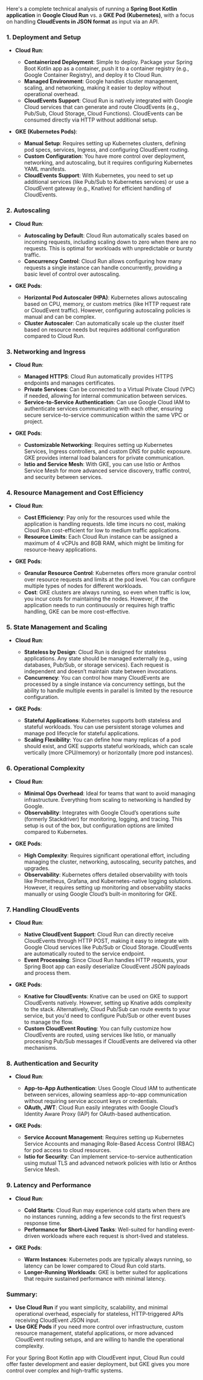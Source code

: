 Here's a complete technical analysis of running a **Spring Boot Kotlin application** in **Google Cloud Run** vs. a **GKE Pod (Kubernetes)**, with a focus on handling **CloudEvents in JSON format** as input via an API.

### 1. **Deployment and Setup**
   - **Cloud Run**:
     - **Containerized Deployment**: Simple to deploy. Package your Spring Boot Kotlin app as a container, push it to a container registry (e.g., Google Container Registry), and deploy it to Cloud Run.
     - **Managed Environment**: Google handles cluster management, scaling, and networking, making it easier to deploy without operational overhead.
     - **CloudEvents Support**: Cloud Run is natively integrated with Google Cloud services that can generate and route CloudEvents (e.g., Pub/Sub, Cloud Storage, Cloud Functions). CloudEvents can be consumed directly via HTTP without additional setup.

   - **GKE (Kubernetes Pods)**:
     - **Manual Setup**: Requires setting up Kubernetes clusters, defining pod specs, services, Ingress, and configuring CloudEvent routing.
     - **Custom Configuration**: You have more control over deployment, networking, and autoscaling, but it requires configuring Kubernetes YAML manifests.
     - **CloudEvents Support**: With Kubernetes, you need to set up additional services (like Pub/Sub to Kubernetes services) or use a CloudEvent gateway (e.g., Knative) for efficient handling of CloudEvents.

### 2. **Autoscaling**
   - **Cloud Run**:
     - **Autoscaling by Default**: Cloud Run automatically scales based on incoming requests, including scaling down to zero when there are no requests. This is optimal for workloads with unpredictable or bursty traffic.
     - **Concurrency Control**: Cloud Run allows configuring how many requests a single instance can handle concurrently, providing a basic level of control over autoscaling.
   
   - **GKE Pods**:
     - **Horizontal Pod Autoscaler (HPA)**: Kubernetes allows autoscaling based on CPU, memory, or custom metrics (like HTTP request rate or CloudEvent traffic). However, configuring autoscaling policies is manual and can be complex.
     - **Cluster Autoscaler**: Can automatically scale up the cluster itself based on resource needs but requires additional configuration compared to Cloud Run.

### 3. **Networking and Ingress**
   - **Cloud Run**:
     - **Managed HTTPS**: Cloud Run automatically provides HTTPS endpoints and manages certificates.
     - **Private Services**: Can be connected to a Virtual Private Cloud (VPC) if needed, allowing for internal communication between services.
     - **Service-to-Service Authentication**: Can use Google Cloud IAM to authenticate services communicating with each other, ensuring secure service-to-service communication within the same VPC or project.

   - **GKE Pods**:
     - **Customizable Networking**: Requires setting up Kubernetes Services, Ingress controllers, and custom DNS for public exposure. GKE provides internal load balancers for private communication.
     - **Istio and Service Mesh**: With GKE, you can use Istio or Anthos Service Mesh for more advanced service discovery, traffic control, and security between services.

### 4. **Resource Management and Cost Efficiency**
   - **Cloud Run**:
     - **Cost Efficiency**: Pay only for the resources used while the application is handling requests. Idle time incurs no cost, making Cloud Run cost-efficient for low to medium traffic applications.
     - **Resource Limits**: Each Cloud Run instance can be assigned a maximum of 4 vCPUs and 8GB RAM, which might be limiting for resource-heavy applications.

   - **GKE Pods**:
     - **Granular Resource Control**: Kubernetes offers more granular control over resource requests and limits at the pod level. You can configure multiple types of nodes for different workloads.
     - **Cost**: GKE clusters are always running, so even when traffic is low, you incur costs for maintaining the nodes. However, if the application needs to run continuously or requires high traffic handling, GKE can be more cost-effective.

### 5. **State Management and Scaling**
   - **Cloud Run**:
     - **Stateless by Design**: Cloud Run is designed for stateless applications. Any state should be managed externally (e.g., using databases, Pub/Sub, or storage services). Each request is independent and doesn’t maintain state between invocations.
     - **Concurrency**: You can control how many CloudEvents are processed by a single instance via concurrency settings, but the ability to handle multiple events in parallel is limited by the resource configuration.

   - **GKE Pods**:
     - **Stateful Applications**: Kubernetes supports both stateless and stateful workloads. You can use persistent storage volumes and manage pod lifecycle for stateful applications.
     - **Scaling Flexibility**: You can define how many replicas of a pod should exist, and GKE supports stateful workloads, which can scale vertically (more CPU/memory) or horizontally (more pod instances).

### 6. **Operational Complexity**
   - **Cloud Run**:
     - **Minimal Ops Overhead**: Ideal for teams that want to avoid managing infrastructure. Everything from scaling to networking is handled by Google.
     - **Observability**: Integrates with Google Cloud’s operations suite (formerly Stackdriver) for monitoring, logging, and tracing. This setup is out of the box, but configuration options are limited compared to Kubernetes.
   
   - **GKE Pods**:
     - **High Complexity**: Requires significant operational effort, including managing the cluster, networking, autoscaling, security patches, and upgrades.
     - **Observability**: Kubernetes offers detailed observability with tools like Prometheus, Grafana, and Kubernetes-native logging solutions. However, it requires setting up monitoring and observability stacks manually or using Google Cloud’s built-in monitoring for GKE.

### 7. **Handling CloudEvents**
   - **Cloud Run**:
     - **Native CloudEvent Support**: Cloud Run can directly receive CloudEvents through HTTP POST, making it easy to integrate with Google Cloud services like Pub/Sub or Cloud Storage. CloudEvents are automatically routed to the service endpoint.
     - **Event Processing**: Since Cloud Run handles HTTP requests, your Spring Boot app can easily deserialize CloudEvent JSON payloads and process them.

   - **GKE Pods**:
     - **Knative for CloudEvents**: Knative can be used on GKE to support CloudEvents natively. However, setting up Knative adds complexity to the stack. Alternatively, Cloud Pub/Sub can route events to your service, but you'd need to configure Pub/Sub or other event buses to manage the flow.
     - **Custom CloudEvent Routing**: You can fully customize how CloudEvents are routed, using services like Istio, or manually processing Pub/Sub messages if CloudEvents are delivered via other mechanisms.

### 8. **Authentication and Security**
   - **Cloud Run**:
     - **App-to-App Authentication**: Uses Google Cloud IAM to authenticate between services, allowing seamless app-to-app communication without requiring service account keys or credentials.
     - **OAuth, JWT**: Cloud Run easily integrates with Google Cloud’s Identity Aware Proxy (IAP) for OAuth-based authentication.
   
   - **GKE Pods**:
     - **Service Account Management**: Requires setting up Kubernetes Service Accounts and managing Role-Based Access Control (RBAC) for pod access to cloud resources.
     - **Istio for Security**: Can implement service-to-service authentication using mutual TLS and advanced network policies with Istio or Anthos Service Mesh.

### 9. **Latency and Performance**
   - **Cloud Run**:
     - **Cold Starts**: Cloud Run may experience cold starts when there are no instances running, adding a few seconds to the first request’s response time.
     - **Performance for Short-Lived Tasks**: Well-suited for handling event-driven workloads where each request is short-lived and stateless.

   - **GKE Pods**:
     - **Warm Instances**: Kubernetes pods are typically always running, so latency can be lower compared to Cloud Run cold starts. 
     - **Longer-Running Workloads**: GKE is better suited for applications that require sustained performance with minimal latency.

### Summary:
- **Use Cloud Run** if you want simplicity, scalability, and minimal operational overhead, especially for stateless, HTTP-triggered APIs receiving CloudEvent JSON input.
- **Use GKE Pods** if you need more control over infrastructure, custom resource management, stateful applications, or more advanced CloudEvent routing setups, and are willing to handle the operational complexity.

For your Spring Boot Kotlin app with CloudEvent input, Cloud Run could offer faster development and easier deployment, but GKE gives you more control over complex and high-traffic systems.
